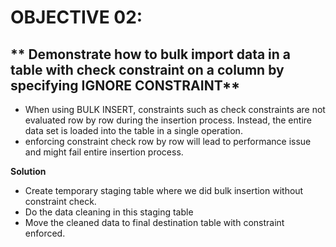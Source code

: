 # OBJECTIVE 02:

## ** Demonstrate how to bulk import data in a table with check constraint on a column by specifying IGNORE CONSTRAINT**


- When using BULK INSERT, constraints such as check constraints are not evaluated row by row during the insertion process. Instead, the entire data set is loaded into the table in a single operation. 
- enforcing constraint check row by row will lead to performance issue and might fail entire insertion process.

**Solution**

- Create temporary staging table where we did bulk insertion without constraint check.
- Do the data cleaning in this staging table
- Move the cleaned data to final destination table with constraint enforced.